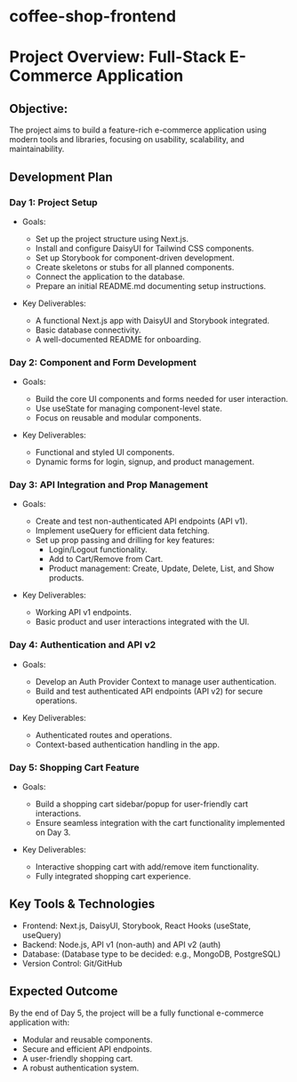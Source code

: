# coffee-shop-frontend

# Project Overview: Full-Stack E-Commerce Application
## Objective:
The project aims to build a feature-rich e-commerce application using modern tools and libraries, focusing on usability, scalability, and maintainability.
## Development Plan
### Day 1: Project Setup
- Goals:
    * Set up the project structure using Next.js.
    * Install and configure DaisyUI for Tailwind CSS components.
    * Set up Storybook for component-driven development.
    * Create skeletons or stubs for all planned components.
    * Connect the application to the database.
    * Prepare an initial README.md documenting setup instructions.

- Key Deliverables:
    * A functional Next.js app with DaisyUI and Storybook integrated.
    * Basic database connectivity.
    * A well-documented README for onboarding.

### Day 2: Component and Form Development
- Goals:
    * Build the core UI components and forms needed for user interaction.
    * Use useState for managing component-level state.
    * Focus on reusable and modular components.

- Key Deliverables:
    * Functional and styled UI components.
    * Dynamic forms for login, signup, and product management.

### Day 3: API Integration and Prop Management
- Goals:
    * Create and test non-authenticated API endpoints (API v1).
    * Implement useQuery for efficient data fetching.
    * Set up prop passing and drilling for key features:
        - Login/Logout functionality.
        - Add to Cart/Remove from Cart.
        - Product management: Create, Update, Delete, List, and Show products.

- Key Deliverables:
    * Working API v1 endpoints.
    * Basic product and user interactions integrated with the UI.

### Day 4: Authentication and API v2
- Goals:
    * Develop an Auth Provider Context to manage user authentication.
    * Build and test authenticated API endpoints (API v2) for secure operations.

- Key Deliverables:
    * Authenticated routes and operations.
    * Context-based authentication handling in the app.

### Day 5: Shopping Cart Feature
- Goals:
    * Build a shopping cart sidebar/popup for user-friendly cart interactions.
    * Ensure seamless integration with the cart functionality implemented on Day 3.

- Key Deliverables:
    * Interactive shopping cart with add/remove item functionality.
    * Fully integrated shopping cart experience.

## Key Tools & Technologies
- Frontend: Next.js, DaisyUI, Storybook, React Hooks (useState, useQuery)
- Backend: Node.js, API v1 (non-auth) and API v2 (auth)
- Database: (Database type to be decided: e.g., MongoDB, PostgreSQL)
- Version Control: Git/GitHub

## Expected Outcome
By the end of Day 5, the project will be a fully functional e-commerce application with:

- Modular and reusable components.
- Secure and efficient API endpoints.
- A user-friendly shopping cart.
- A robust authentication system.
